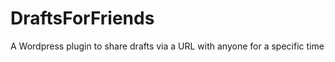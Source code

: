 DraftsForFriends
================

A Wordpress plugin to share drafts via a URL with anyone for a specific time
